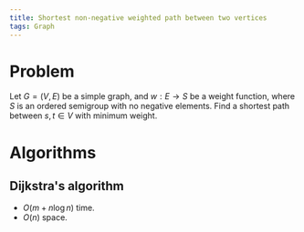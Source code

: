 ```yaml
---
title: Shortest non-negative weighted path between two vertices
tags: Graph
---
```


# Problem
Let $G=(V,E)$ be a simple graph, and $w:E \to S$ be a weight function, where $S$ is an ordered semigroup with no negative elements. Find a shortest path between $s,t\in V$ with minimum weight.

# Algorithms

## Dijkstra's algorithm

- $O(m+n\log n)$ time.
- $O(n)$ space. 
